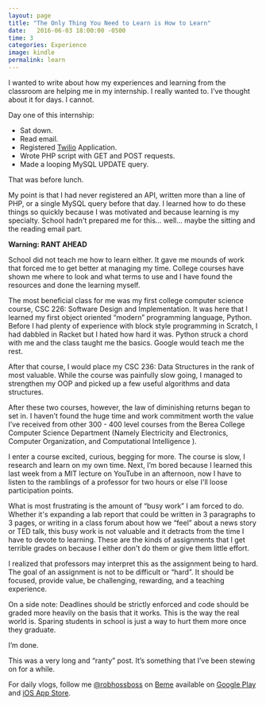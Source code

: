 ```yaml
---
layout: page
title: "The Only Thing You Need to Learn is How to Learn"
date:   2016-06-03 18:00:00 -0500
time: 3
categories: Experience
image: kindle
permalink: learn
---
```

I wanted to write about how my experiences and learning from the classroom are helping me in my internship. I really wanted to. I've thought about it for days. I cannot.

Day one of this internship:

* Sat down.
* Read email.
* Registered [Twilio](https://www.twilio.com/) Application.
* Wrote PHP script with GET and POST requests.
* Made a looping MySQL UPDATE query.

That was before lunch.

My point is that I had never registered an API, written more than a line of PHP, or a single MySQL query before that day. I learned how to do these things so quickly because I was motivated and because learning is my specialty. School hadn't prepared me for this... well... maybe the sitting and the reading email part.

**Warning: RANT AHEAD**

School did not teach me how to learn either. It gave me mounds of work that forced me to get better at managing my time. College courses have shown me where to look and what terms to use and I have found the resources and done the learning myself.

The most beneficial class for me was my first college computer science course, CSC 226: Software Design and Implementation. It was here that I learned my first object oriented “modern” programming language, Python. Before I had plenty of experience with block style programming in Scratch, I had dabbled in Racket but I hated how hard it was. Python struck a chord with me and the class taught me the basics. Google would teach me the rest.

After that course, I would place my CSC 236: Data Structures in the rank of most valuable. While the course was painfully slow going, I managed to strengthen my OOP and picked up a few useful algorithms and data structures.

After these two courses, however, the law of diminishing returns began to set in. I haven’t found the huge time and work commitment worth the value I’ve received from other 300 - 400 level courses from the Berea College Computer Science Department (Namely Electricity and Electronics, Computer Organization, and Computational Intelligence ).

I enter a course excited, curious, begging for more. The course is slow, I research and learn on my own time. Next, I’m bored because I learned this last week from a MIT lecture on YouTube in an afternoon, now I have to listen to the ramblings of a professor for two hours or else I'll loose participation points.

What is most frustrating is the amount of “busy work” I am forced to do. Whether it's expanding a lab report that could be written in 3 paragraphs to 3 pages, or writing in a class forum about how we “feel” about a news story or TED talk, this busy work is not valuable and it detracts from the time I have to devote to learning. These are the kinds of assignments that I get terrible grades on because I either don't do them or give them little effort.

I realized that professors may interpret this as the assignment being to hard. The goal of an assignment is not to be difficult or “hard”. It should be focused, provide value, be challenging, rewarding, and a teaching experience.

On a side note: Deadlines should be strictly enforced and code should be graded more heavily on the basis that it works. This is the way the real world is. Sparing students in school is just a way to hurt them more once they graduate.

I’m done.

This was a very long and “ranty” post. It’s something that I’ve been stewing on for a while.


For daily vlogs, follow me [@robhossboss](https://beme.com/robhossboss) on [Beme](https://beme.com) available on [Google Play](https://play.google.com/store/apps/details?id=com.beme.android) and [iOS App Store](https://geo.itunes.apple.com/us/app/beme-share-video.-honestly./id1005178547?mt=8).
